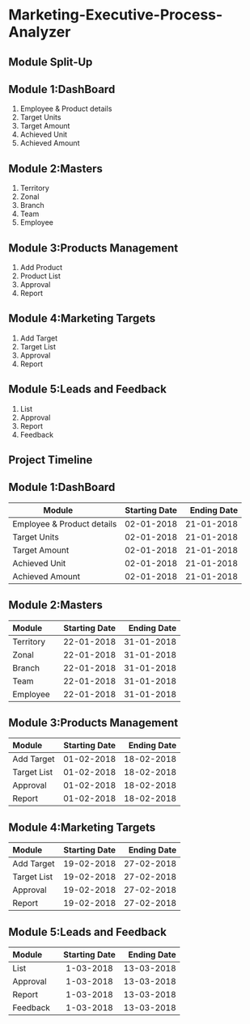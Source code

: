 # Marketing-Executive-Process-Analyzer

## Module Split-Up
## Module 1:DashBoard
1. Employee & Product details
2. Target Units
3. Target Amount
4. Achieved Unit
5. Achieved Amount
## Module 2:Masters
1. Territory
2. Zonal
3. Branch
4. Team
5. Employee
## Module 3:Products Management
1. Add Product
2. Product List
3. Approval
4. Report
## Module 4:Marketing Targets
1. Add Target
2. Target List
3. Approval
4. Report
## Module 5:Leads and Feedback
1. List
2. Approval
3. Report
4. Feedback



## Project Timeline
## Module 1:DashBoard
| Module                         | Starting Date | Ending Date  |
| -----------------------------  |:-------------:| ------------:|
| Employee & Product details     |  02-01-2018   |   21-01-2018 |
| Target Units                   |  02-01-2018   |   21-01-2018 |
| Target Amount                  |  02-01-2018   |   21-01-2018 |
| Achieved Unit                  |  02-01-2018   |   21-01-2018 |
| Achieved Amount                |  02-01-2018   |   21-01-2018 |

## Module 2:Masters

| Module        | Starting Date | Ending Date  |
| ------------- |:-------------:| ------------:|
| Territory     |  22-01-2018   |  31-01-2018  |
| Zonal         |  22-01-2018   |  31-01-2018  |
| Branch        |  22-01-2018   |  31-01-2018  |
| Team          |  22-01-2018   |  31-01-2018  |
|Employee       |  22-01-2018   |  31-01-2018  |


## Module 3:Products Management

| Module        | Starting Date | Ending Date  |
| ------------- |:-------------:| ------------:|
| Add Target    |  01-02-2018   |  18-02-2018  |
| Target List   |  01-02-2018   |  18-02-2018  |
| Approval      |  01-02-2018   |  18-02-2018  |
| Report        |  01-02-2018   |  18-02-2018  |


## Module 4:Marketing Targets
| Module        | Starting Date | Ending Date  |
| ------------- |:-------------:| ------------:|
| Add Target    |  19-02-2018   |  27-02-2018  |
| Target List   |  19-02-2018   |  27-02-2018  |
| Approval      |  19-02-2018   |  27-02-2018  |
| Report        |  19-02-2018   |  27-02-2018  |


## Module 5:Leads and Feedback
| Module        | Starting Date | Ending Date  |
| ------------- |:-------------:| ------------:|
| List          |  1-03-2018    |  13-03-2018  |
| Approval      |  1-03-2018    |  13-03-2018  |
| Report        |  1-03-2018    |  13-03-2018  |
| Feedback      |  1-03-2018    |  13-03-2018  |

